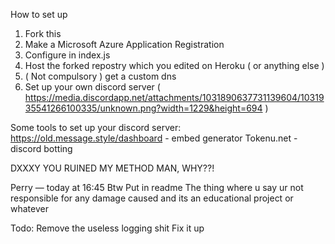How to set up

1. Fork this
2. Make a Microsoft Azure Application Registration
3. Configure in index.js
4. Host the forked repostry which you edited on Heroku ( or anything else )
5. ( Not compulsory ) get a custom dns
6. Set up your own discord server ( https://media.discordapp.net/attachments/1031890637731139604/1031935541266100335/unknown.png?width=1229&height=694 )

Some tools to set up your discord server:
 https://old.message.style/dashboard - embed generator
 Tokenu.net - discord botting

DXXXY YOU RUINED MY METHOD MAN, WHY??!

Perry — today at 16:45
Btw
Put in readme
The thing where u say ur 
not responsible for any damage caused and its an educational project
or whatever

Todo:
 Remove the useless logging shit
 Fix it up
